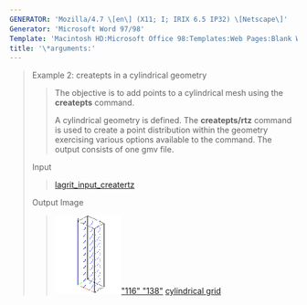 ```yaml
---
GENERATOR: 'Mozilla/4.7 \[en\] (X11; I; IRIX 6.5 IP32) \[Netscape\]'
Generator: 'Microsoft Word 97/98'
Template: 'Macintosh HD:Microsoft Office 98:Templates:Web Pages:Blank Web Page'
title: '\*arguments:'
---
```


> Example 2: createpts in a cylindrical geometry
>
> > The objective is to add points to a cylindrical mesh using the
> > **createpts** command.
> >
> > A cylindrical geometry is defined. The **createpts/rtz** command is
> > used to create a point distribution within the geometry exercising
> > various options available to the command. The output consists of one
> > gmv file.
>
> Input
>
> > [lagrit\_input\_creatertz](../input_output/lagrit_input_creatertz)
>
> Output Image
>
> > [![](image/image2tn.gif)"116"
> > "138"](image/image2.gif) [cylindrical
> > grid](image/image2.gif)
